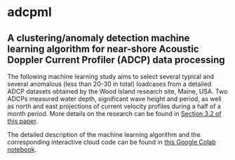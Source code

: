 # adcpml
## A clustering/anomaly detection machine learning algorithm for near-shore Acoustic Doppler Current Profiler (ADCP) data processing
The following machine learning study aims to select several typical and several anomalous (less than 20-30 in total) loadcases from a detailed ADCP datasets obtained by the Wood Island research site, Maine, USA. Two ADCPs measured water depth, significant wave height and period, as well as north and east projections of current velocity profiles during a half of a month period. More details on the research can be found in [Section 3.2 of this paper](https://github.com/alexanderknysh/adcpml/blob/main/paper.pdf).

The detailed description of the machine learning algorithm and the corresponding interactive cloud code can be found in [this Google Colab notebook](https://github.com/alexanderknysh/adcpml/blob/main/adcpml.ipynb).

